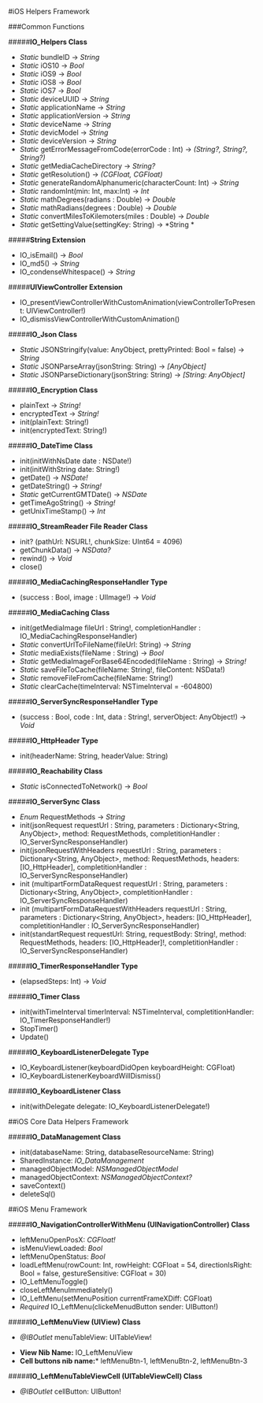 #iOS Helpers Framework

###Common Functions

#####**IO_Helpers Class**

* *Static* bundleID -> *String*
* *Static* iOS10 -> *Bool*
* *Static* iOS9 -> *Bool*
* *Static* iOS8 -> *Bool*
* *Static* iOS7 -> *Bool*
* *Static* deviceUUID -> *String*
* *Static* applicationName -> *String*
* *Static* applicationVersion -> *String*
* *Static* deviceName -> *String*
* *Static* devicModel -> *String*
* *Static* deviceVersion -> *String*
* *Static* getErrorMessageFromCode(errorCode : Int) -> *(String?, String?, String?)*
* *Static* getMediaCacheDirectory -> *String?*
* *Static* getResolution() -> *(CGFloat, CGFloat)*
* *Static* generateRandomAlphanumeric(characterCount: Int) -> *String*
* *Static* randomInt(min: Int, max:Int) -> *Int*
* *Static* mathDegrees(radians : Double) -> *Double*
* *Static* mathRadians(degrees : Double) -> *Double*
* *Static* convertMilesToKilemoters(miles : Double) -> *Double*
* *Static* getSettingValue(settingKey: String) -> *String *


#####**String Extension**

* IO_isEmail() -> *Bool*
* IO_md5() -> *String*
* IO_condenseWhitespace() -> *String*


#####**UIViewController Extension**

* IO_presentViewControllerWithCustomAnimation(viewControllerToPresent: UIViewController!)
* IO_dismissViewControllerWithCustomAnimation()


#####**IO_Json Class**

* *Static* JSONStringify(value: AnyObject, prettyPrinted: Bool = false) -> *String*
* *Static* JSONParseArray(jsonString: String) -> *[AnyObject]*
* *Static* JSONParseDictionary(jsonString: String) -> *[String: AnyObject]*


#####**IO_Encryption Class**

* plainText -> *String!*
* encryptedText -> *String!*
* init(plainText: String!)
* init(encryptedText: String!)


#####**IO_DateTime Class**

* init(initWithNsDate date : NSDate!)
* init(initWithString date: String!)
* getDate() -> *NSDate!*
* getDateString() -> *String!*
* *Static* getCurrentGMTDate() -> *NSDate*
* getTimeAgoString() -> *String!*
* getUnixTimeStamp() -> *Int*


#####**IO_StreamReader File Reader Class**

* init? (pathUrl: NSURL!, chunkSize: UInt64 = 4096)
* getChunkData() -> *NSData?*
* rewind() -> *Void*
* close()


#####**IO_MediaCachingResponseHandler Type**

* (success : Bool, image : UIImage!) -> *Void*

#####**IO_MediaCaching Class**

* init(getMediaImage fileUrl : String!, completionHandler : IO_MediaCachingResponseHandler)
* *Static* convertUrlToFileName(fileUrl: String) -> *String*
* *Static* mediaExists(fileName : String) -> *Bool*
* *Static* getMediaImageForBase64Encoded(fileName : String) -> *String!*
* *Static* saveFileToCache(fileName: String!, fileContent: NSData!)
* *Static* removeFileFromCache(fileName: String!)
* *Static* clearCache(timeInterval: NSTimeInterval = -604800)


#####**IO_ServerSyncResponseHandler Type**

* (success : Bool, code : Int, data : String!, serverObject: AnyObject!) -> *Void*

#####**IO_HttpHeader Type**

* init(headerName: String, headerValue: String)

#####**IO_Reachability Class**

* *Static* isConnectedToNetwork() -> *Bool*

#####**IO_ServerSync Class**

* *Enum* RequestMethods -> *String*
* init(jsonRequest requestUrl : String, parameters : Dictionary<String, AnyObject>, method: RequestMethods, completitionHandler : IO_ServerSyncResponseHandler)
* init(jsonRequestWithHeaders requestUrl : String, parameters : Dictionary<String, AnyObject>, method: RequestMethods, headers: [IO_HttpHeader], completitionHandler : IO_ServerSyncResponseHandler)
* init (multipartFormDataRequest requestUrl : String, parameters : Dictionary<String, AnyObject>, completitionHandler : IO_ServerSyncResponseHandler)
* init (multipartFormDataRequestWithHeaders requestUrl : String, parameters : Dictionary<String, AnyObject>, headers: [IO_HttpHeader], completitionHandler : IO_ServerSyncResponseHandler)
* init(standartRequest requestUrl: String, requestBody: String!, method: RequestMethods, headers: [IO_HttpHeader]!, completitionHandler : IO_ServerSyncResponseHandler)


#####**IO_TimerResponseHandler Type**

* (elapsedSteps: Int) -> *Void*

#####**IO_Timer Class**

* init(withTimeInterval timerInterval: NSTimeInterval, completitionHandler: IO_TimerResponseHandler!)
* StopTimer()
* Update()

#####**IO_KeyboardListenerDelegate Type**

* IO_KeyboardListener(keyboardDidOpen keyboardHeight: CGFloat)
* IO_KeyboardListenerKeyboardWillDismiss()

#####**IO_KeyboardListener Class**

* init(withDelegate delegate: IO_KeyboardListenerDelegate!)


##iOS Core Data Helpers Framework

#####**IO_DataManagement Class**

* init(databaseName: String, databaseResourceName: String)
* SharedInstance: *IO_DataManagement*
* managedObjectModel: *NSManagedObjectModel*
* managedObjectContext: *NSManagedObjectContext?*
* saveContext()
* deleteSql()


##iOS Menu Framework

#####**IO_NavigationControllerWithMenu (UINavigationController) Class**

* leftMenuOpenPosX: *CGFloat!*
* isMenuViewLoaded: *Bool*
* leftMenuOpenStatus: *Bool*
* loadLeftMenu(rowCount: Int, rowHeight: CGFloat = 54, directionIsRight: Bool = false, gestureSensitive: CGFloat = 30)
* IO_LeftMenuToggle()
* closeLeftMenuImmediately()
* IO_LeftMenu(setMenuPosition currentFrameXDiff: CGFloat)
* *Required* IO_LeftMenu(clickeMenudButton sender: UIButton!)


#####**IO_LeftMenuView (UIView) Class**

* *@IBOutlet* menuTableView: UITableView!

- **View Nib Name:** IO_LeftMenuView
- **Cell buttons nib name:*** leftMenuBtn-1, leftMenuBtn-2, leftMenuBtn-3


#####**IO_LeftMenuTableViewCell (UITableViewCell) Class**

* *@IBOutlet* cellButton: UIButton!







